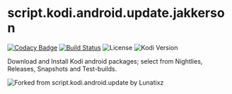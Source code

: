 # script.kodi.android.update.jakkerson

[![Codacy Badge](https://api.codacy.com/project/badge/Grade/53bc91c9195a4fb483f6abb702aee957)](https://www.codacy.com/gh/AVFLIX/script.kodi.android.update.jakkerson?utm_source=github.com&amp;utm_medium=referral&amp;utm_content=AVFLIX/script.kodi.android.update.jakkerson&amp;utm_campaign=Badge_Grade)
[![Build Status](https://travis-ci.com/AVFLIX/script.kodi.android.update.jakkerson.svg?branch=master)](https://travis-ci.com/github/AVFLIX/script.kodi.android.update.jakkerson)
![License](https://img.shields.io/badge/license-GPL--3.0--only-success.svg)
![Kodi Version](https://img.shields.io/badge/kodi-matrix%2B-success.svg)

Download and Install Kodi android packages; select from  Nightlies, Releases, Snapshots and Test-builds.

![Forked from script.kodi.android.update by Lunatixz](https://github.com/Lunatixz/KODI_Addons/tree/master/script.kodi.android.update)
